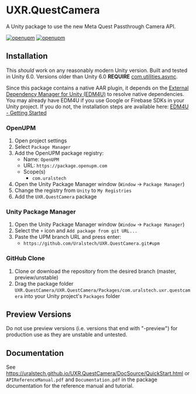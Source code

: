 # UXR.QuestCamera

A Unity package to use the new Meta Quest Passthrough Camera API.

[![openupm](https://img.shields.io/npm/v/com.uralstech.uxr.questcamera?label=openupm&registry_uri=https://package.openupm.com)](https://openupm.com/packages/com.uralstech.uxr.questcamera/)
[![openupm](https://img.shields.io/badge/dynamic/json?color=brightgreen&label=downloads&query=%24.downloads&suffix=%2Fmonth&url=https%3A%2F%2Fpackage.openupm.com%2Fdownloads%2Fpoint%2Flast-month%2Fcom.uralstech.uxr.questcamera)](https://openupm.com/packages/com.uralstech.uxr.questcamera/)

## Installation

This *should* work on any reasonably modern Unity version. Built and tested in Unity 6.0.
Versions older than Unity 6.0 **REQUIRE** [com.utilities.async](https://github.com/RageAgainstThePixel/com.utilities.async/).

Since this package contains a native AAR plugin, it depends on the [External Dependency Manager for Unity (EDM4U)](https://github.com/googlesamples/unity-jar-resolver) to resolve native dependencies.
You may already have EDM4U if you use Google or Firebase SDKs in your Unity project. If you do not, the installation steps are available
here: [EDM4U - Getting Started](https://github.com/googlesamples/unity-jar-resolver?tab=readme-ov-file#getting-started)

### OpenUPM

1. Open project settings
2. Select `Package Manager`
3. Add the OpenUPM package registry:
    - Name: `OpenUPM`
    - URL: `https://package.openupm.com`
    - Scope(s)
        - `com.uralstech`
4. Open the Unity Package Manager window (`Window` -> `Package Manager`)
5. Change the registry from `Unity` to `My Registries`
6. Add the `UXR.QuestCamera` package

### Unity Package Manager

1. Open the Unity Package Manager window (`Window` -> `Package Manager`)
2. Select the `+` icon and `Add package from git URL...`
3. Paste the UPM branch URL and press enter:
    - `https://github.com/Uralstech/UXR.QuestCamera.git#upm`

### GitHub Clone

1. Clone or download the repository from the desired branch (master, preview/unstable)
2. Drag the package folder `UXR.QuestCamera/UXR.QuestCamera/Packages/com.uralstech.uxr.questcamera` into your Unity project's `Packages` folder

## Preview Versions

Do not use preview versions (i.e. versions that end with "-preview") for production use as they are unstable and untested.

## Documentation

See <https://uralstech.github.io/UXR.QuestCamera/DocSource/QuickStart.html> or `APIReferenceManual.pdf` and `Documentation.pdf` in the package documentation for the reference manual and tutorial.
